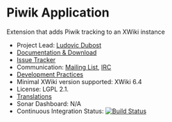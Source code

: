 # Piwik Application

Extension that adds Piwik tracking to an XWiki instance

* Project Lead: [Ludovic Dubost](http://www.xwiki.org/xwiki/bin/view/XWiki/ludovic)
* [Documentation & Download](http://extensions.xwiki.org/xwiki/bin/view/Extension/Piwiki%20Integration)
* [Issue Tracker](https://jira.xwiki.org/browse/XMATOMO)
* Communication: [Mailing List](http://dev.xwiki.org/xwiki/bin/view/Community/MailingLists>), [IRC](http://dev.xwiki.org/xwiki/bin/view/Community/IRC>)
* [Development Practices](http://dev.xwiki.org/xwiki/bin/view/Community/DevelopmentPractices)
* Minimal XWiki version supported: XWiki 6.4
* License: LGPL 2.1.
* [Translations](http://l10n.xwiki.org/xwiki/bin/view/Contrib/PiwikApplication)
* Sonar Dashboard: N/A
* Continuous Integration Status: [![Build Status](http://ci.xwiki.org/view/Contrib/job/XWiki%20Contrib/job/application-piwik/job/master/badge/icon)](http://ci.xwiki.org/job/XWiki%20Contrib/job/application-piwik/job/master/)
